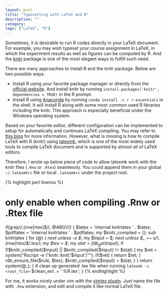 ```yaml
---
layout: post
title: "Typesetting with LaTeX and R"
description: ""
category:
tags: ["LaTeX", "R"]
---
```


Sometimes, it is desirable to run R codes directly in your LaTeX document. For example, you may wish typeset your course assignment in LaTeX, in which the experiment results as well as figures can be computed by R. And the [knitr][knitr] package is one of the most elegant ways to fulfill such need.

There are many approaches to install R and the knitr package. Below are two possible ways.

* Install R using your favorite package manager or directly from the [official website][r]. And install knitr by running `install.packages('knitr', dependencies = TRUE)` in the R prompt.
* Install R using [Anaconda][anaconda] by running `conda install -c r r-essentials` in the shell. It will install R along with some most common used R libraries including the knitr. This approach is especially beneficial under the Windows operating system.

Based on your favorite editor, different configuration can be implemented to setup for automatically and continues LaTeX compiling. You may refer to [this blog][knitr-editor] for more information. However, what is missing is how to compile LaTeX with R (knitr) using [latexmk][latexmk], which is one of the most widely used tools to compile LaTeX document and is supported by almost all of LaTeX editors.

Therefore, I wrote up below piece of code to allow latexmk work with the knitr files (`.Rnw` or `.Rtex`) seamlessly. You could append them in your global `~/.latexmkrc` file or local `.latexmkrc` under the project root.

{% highlight perl linenos %}
# only enable when compiling .Rnw or .Rtex file
if(grep(/\.(rnw|rtex)$/i, @ARGV)) {
    $latex = 'internal knitrlatex ' . $latex;
    $pdflatex = 'internal knitrlatex ' . $pdflatex;
    my $knitr_compiled = {};
    sub knitrlatex {
        for (@_) {
            next unless -e $_;
            my $input = $_;
            next unless $_ =~ s/\.(rnw|rtex)$/.tex/i;
            my $tex = $_;
            my $stat = fdb_get($input);
            if (!$knitr_compiled{$input} || $knitr_compiled{$input} != $stat) {
                my $ret = system("Rscript -e \"knitr::knit('$input')\"");
                if($ret) { return $ret; }
                rdb_ensure_file($rule, $tex);
                $knitr_compiled{$input} = $stat;
            }
        }
        return system(@_);
    }
    # clean up generated .tex file when running `latexmk -c <root_file>`
    $clean_ext .= ' %R.tex';
}
{% endhighlight %}

For me, it works nicely under vim with the [vimtex plugin][vimtex]. Just name the file with `.Rnw` extension, and edit and compile it like normal LaTeX file.

 [knitr]: https://yihui.name/knitr/
 [r]: https://www.r-project.org
 [anaconda]: https://www.continuum.io/downloads
 [knitr-editor]: https://yihui.name/knitr/demo/editors/
 [latexmk]: https://www.ctan.org/pkg/latexmk/
 [vimtex]: https://github.com/lervag/vimtex/
